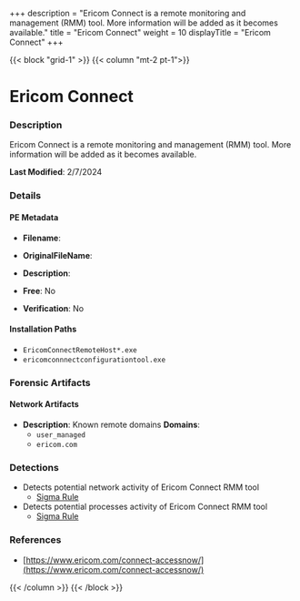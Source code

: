 +++
description = "Ericom Connect is a remote monitoring and management (RMM) tool. More information will be added as it becomes available."
title = "Ericom Connect"
weight = 10
displayTitle = "Ericom Connect"
+++


{{< block "grid-1" >}}
{{< column "mt-2 pt-1">}}

# Ericom Connect


### Description

Ericom Connect is a remote monitoring and management (RMM) tool. More information will be added as it becomes available.



**Last Modified**: 2/7/2024

### Details


#### PE Metadata
- **Filename**: 
- **OriginalFileName**: 
- **Description**: 


- **Free**: No

- **Verification**: No




#### Installation Paths
- `EricomConnectRemoteHost*.exe`
- `ericomconnnectconfigurationtool.exe`

### Forensic Artifacts




#### Network Artifacts
- **Description**: Known remote domains  **Domains**:
    - `user_managed`
    - `ericom.com`


### Detections
- Detects potential network activity of Ericom Connect RMM tool
  - [Sigma Rule](https://github.com/magicsword-io/LOLRMM/blob/main/detections/sigma/ericom_connect_network_sigma.yml)
- Detects potential processes activity of Ericom Connect RMM tool
  - [Sigma Rule](https://github.com/magicsword-io/LOLRMM/blob/main/detections/sigma/ericom_connect_processes_sigma.yml)

### References
- [https://www.ericom.com/connect-accessnow/](https://www.ericom.com/connect-accessnow/)



{{< /column >}}
{{< /block >}}
